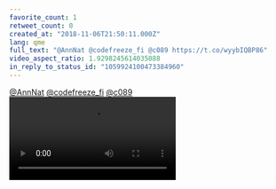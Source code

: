 ```yaml
---
favorite_count: 1
retweet_count: 0
created_at: "2018-11-06T21:50:11.000Z"
lang: qme
full_text: "@AnnNat @codefreeze_fi @c089 https://t.co/wyybIQBP86"
video_aspect_ratio: 1.9298245614035088
in_reply_to_status_id: "1059924100473384960"
---
```


[@AnnNat](https://twitter.com/AnnNat)
[@codefreeze_fi](https://twitter.com/codefreeze_fi)
[@c089](https://twitter.com/c089)
![Embedded Video](https://twitter-media-coderbyheart.s3.eu-north-1.amazonaws.com/1059925940627738625-DrWdA3IXQAECDaY.mp4)
